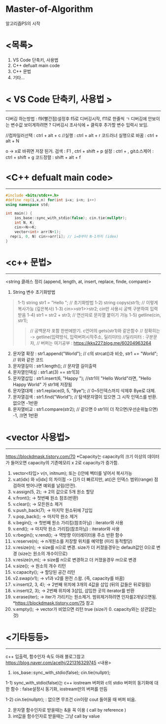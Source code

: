 # Master-of-Algorithm
알고리즘PS의 시작


# <목록>
1. VS Code 단축키, 사용법
2. C++ defualt main code
3. C++ 문법
4. 기타...

# < VS Code 단축키, 사용법 >
*********************************************************************************************************
디버깅 하는방법 : f9(빨간점)설정후 f5로 디버깅시작, f11로 한줄씩 ㄱ
디버깅에 안보이는 변수값 보이게하려면 ? 디버깅시 조사식에 + 클릭후 추가할 변수 입력시 보임.

//컴파일러선택 : ctrl + alt + c
//실행 : ctrl + alt + r
코드러너 실행으로 바꿈 : ctrl + alt + N

o -> x로 바뀌면 저장 된거.
검색 : F1 , ctrl + shift + p
설정 : ctrl + ,
git소스제어 : ctrl + shift + g
코드정렬 : shift + alt + f


# <C++ defualt main code>
*********************************************************************************************************
~~~cpp
#include <bits/stdc++.h>
#define rep(i,x,n) for(int i=x; i<n; i++)
using namespace std;

int main() {
	ios_base::sync_with_stdio(false); cin.tie(nullptr);
	int N, K;
	cin>>N>>K;
	vector<int> arr(N+1);
  rep(i, 0, N) cin>>arr[i]; // i=0부터 N-1까지 (idex)
}
~~~

   
# <c++ 문법>
*********************************************************************************************************
<string 클래스 정리 (append, length, at, insert, replace, finde, compare)>
  1. String 변수 초기화방법
> 1-1) string str1 = "Hello "; // 초기화방법
> 1-2) string copys(str1); // 이렇게 복사가능 (깊은복사)
> 1-3) cin>>str1>>str2; cin만 사용시 공백 구분하여 입력받음
> 1-4) str1 = str2 + str3; // 연산자로 문자열 붙이기 가능
> 1-5) getline(cin, str1); 
>> // 공백문자 포함 한번에받기. c언어의 gets(str1)와 같은함수
>> // 정확히는 -> getline(입력방식, 입력버퍼시작주소, 딜리미터)   //딜리미터 : 구분문자, 
>> // 버퍼는 여기공부 : https://kks227.blog.me/60204963264

  2. 문자열 확장  : str1.append("World"); // c의 strcat()과 비슷, str1 += "World"; // 위와 같은 코드
  3. 문자열길이   : str1.length(); // 문자열 길이출력
  4. 문자열인덱싱 : str1.at(3) == str1[3]
  5. 문자열삽입   : str1.insert(6, "Happy "); //str1이 "Hello World"라면, "Hello Happy World" 가 str1에 저장됨
  6. 문자열대체   : str1.replace(0, 5, "Bye"); // 0~5인덱스까지 삭제후 Bye로 대체.
  7. 문자열검색   : str1.find("World"); // 탐색문자열이 있으면 그 시작 인덱스를 반환. 없으면 -1반환
  8. 문자열비교   : str1.compare(str2); // 같으면 0 str1이 더 작으면(우선순위높으면) -1, 크면 1반환




  # <vector 사용법>
  *********************************************************************************************************
  https://blockdmask.tistory.com/70
  *Capacity는 capacity의 크기 이상의 데이터가 들어오면 capacity의 기존메모리 x 2로 capacity가 증가함.
    
  1. vector<타입> v(n, initnum); 또는 ()안에 벡터를 넣어서 복사가능
  2. v.at(idx) 와 v[idx] 의 차이점 -> []가 더 빠르지만, at()은 인덱스 범위(range) 점검하여 벗어나면 예외를 날림(안전).
  3. v.assign(5, 2); -> 2의 값으로 5개 원소 할당
  4. v.front(); -> 첫번째 원소 참조(반환)
  5. v.clear(); -> 모든원소 제거
  6. v.push_back(7); -> 마지막 원소뒤에 7삽입
  7. v.pop_back(); -> 마지막 원소 제거
  8. v.begin(); -> 첫번째 원소 가리킴(참조아님) : iterator와 사용
  9. v.end(); -> 마지막 원소 가리킴(참조아님) : iterator와 사용
  10. v.rbegin(); v.rend(); -> 역방향 이터레이터용 주소 반환 함수
  11. v.reserve(n); -> n개원소를 저장할 위치를 예약함 (미리 동적할당)
  12. v.resize(n); -> size를 n으로 변경. size가 더 커졌을경우는 default값인 0으로 변경 (size는 원소의 개수이므로)
  13. v.resize(n,m); -> size를 n으로 변경하고 더 커졌을경우 m으로 변경
  14. v.size(); -> 원소의 개수 리턴
  15. v.capacity(); -> 할당된 공간 리턴
  16. v2.swap(v1); -> v1과 v2를 완전 스왑. (즉, capacity를 바꿈)
  17. v.insert(2, 3, 4); -> 2번째 위치에 3개의 4값을 삽입 (뒤의 값들은 뒤로밀림)
  18. v.insert(2, 3); -> 2번째 위치에 3삽입, 삽입한 곳의 iterator를 반환
  19. v.erase(iter); -> iter가 가리키는 원소제거. 범위제거하려면 인자를2개넣으면됨.   *https://blockdmask.tistory.com/75 참고
  20. v.empty(); -> vector가 비었으면 리턴 true (size가 0. capacity와는 상관없는것)



# <기타등등>
*********************************************************************************************************
 c++ 입출력, 함수인자 속도 아래 블로그참고
 https://blog.naver.com/acelhj/221316329745
 <내용>
 1) ios_base::sync_with_stdio(false); cin.tie(nullptr);

  1-1) sync_with_stdio(false)는 c++ iostream 버퍼와 c의 stdio 버퍼의 동기화에 대한 함수 : false설정시 동기화, iostream만의 버퍼를 만듬

  1-2) cin.tie(nullptr); : 없으면 무조건 cin이랑 cout 들어올 때 버퍼 비움.

 2) 문자열 함수인자로 받을때는 &을 꼭 이용 ( call by reference )
 3) int값을 함수인자로 받을때는 그냥 call by value
